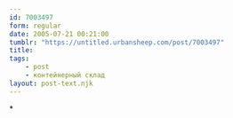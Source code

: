 ```yaml
---
id: 7003497
form: regular
date: 2005-07-21 00:21:00
tumblr: "https://untitled.urbansheep.com/post/7003497"
title:
tags:
    - post
    - контейнерный склад
layout: post-text.njk
---
```


<p>*</p>

